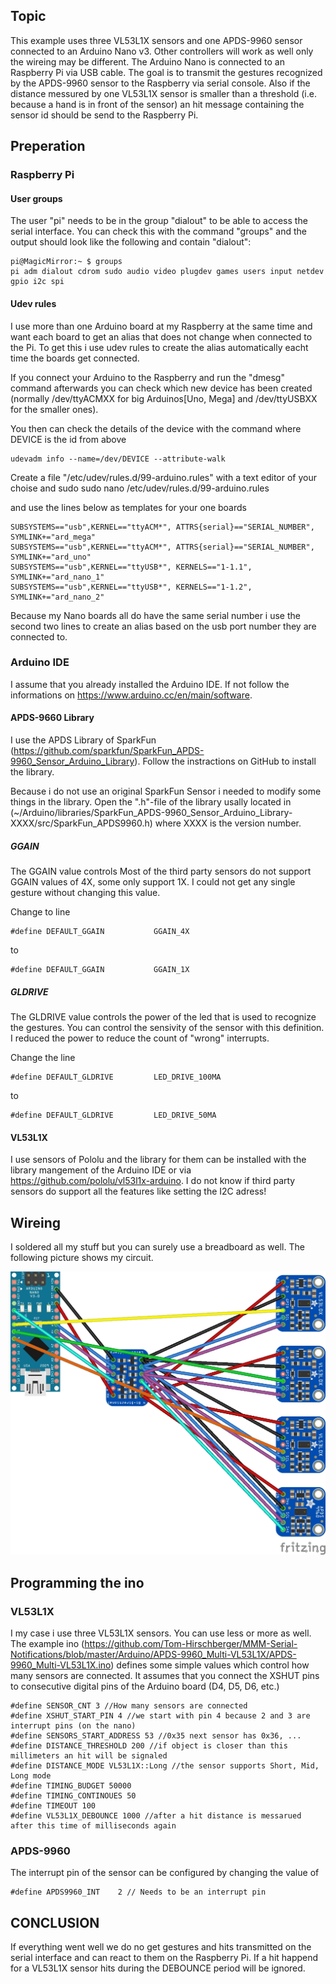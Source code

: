 ## Topic ##
This example uses three VL53L1X sensors and one APDS-9960 sensor connected to an Arduino Nano v3. Other controllers will work as well only the wireing may be different. The Arduino Nano is connected to an Raspberry Pi via USB cable.
The goal is to transmit the gestures recognized by the APDS-9960 sensor to the Raspberry via serial console. Also if the distance messured by one VL53L1X sensor is smaller than a threshold (i.e. because a hand is in front of the sensor) an hit message containing the sensor id should be send to the Raspberry Pi.

## Preperation ##

### Raspberry Pi ###
#### User groups ####
The user "pi" needs to be in the group "dialout" to be able to access the serial interface.
You can check this with the command "groups" and the output should look like the following and contain "dialout":

    pi@MagicMirror:~ $ groups
    pi adm dialout cdrom sudo audio video plugdev games users input netdev gpio i2c spi

#### Udev rules ####
I use more than one Arduino board at my Raspberry at the same time and want each board to get an alias that does not change when connected to the Pi. To get this i use udev rules to create the alias automatically eacht time the boards get connected.

If you connect your Arduino to the Raspberry and run the "dmesg" command afterwards you can check which new device has been created (normally /dev/ttyACMXX for big Arduinos[Uno, Mega] and /dev/ttyUSBXX for the smaller ones).

You then can check the details of the device with the command where DEVICE is the id from above

    udevadm info --name=/dev/DEVICE --attribute-walk


Create a file "/etc/udev/rules.d/99-arduino.rules" with a text editor of your choise and sudo
    sudo nano /etc/udev/rules.d/99-arduino.rules

and use the lines below as templates for your one boards

    SUBSYSTEMS=="usb",KERNEL=="ttyACM*", ATTRS{serial}=="SERIAL_NUMBER", SYMLINK+="ard_mega"
    SUBSYSTEMS=="usb",KERNEL=="ttyACM*", ATTRS{serial}=="SERIAL_NUMBER", SYMLINK+="ard_uno"
    SUBSYSTEMS=="usb",KERNEL=="ttyUSB*", KERNELS=="1-1.1", SYMLINK+="ard_nano_1"
    SUBSYSTEMS=="usb",KERNEL=="ttyUSB*", KERNELS=="1-1.2", SYMLINK+="ard_nano_2"

Because my Nano boards all do have the same serial number i use the second two lines to create an alias based on the usb port number they are connected to.


### Arduino IDE ###
I assume that you already installed the Arduino IDE. If not follow the informations on https://www.arduino.cc/en/main/software.

#### APDS-9660 Library ####
I use the APDS Library of SparkFun (https://github.com/sparkfun/SparkFun_APDS-9960_Sensor_Arduino_Library). Follow the instractions on GitHub to install the library.

Because i do not use an original SparkFun Sensor i needed to modify some things in the library.
Open the ".h"-file of the library usally located in (~/Arduino/libraries/SparkFun_APDS-9960_Sensor_Arduino_Library-XXXX/src/SparkFun_APDS9960.h) where XXXX is the version number.

##### GGAIN #####
The GGAIN value controls Most of the third party sensors do not support GGAIN values of 4X, some only support 1X. I could not get any single gesture without changing this value.

Change to line

    #define DEFAULT_GGAIN           GGAIN_4X

to

    #define DEFAULT_GGAIN           GGAIN_1X


##### GLDRIVE #####
The GLDRIVE value controls the power of the led that is used to recognize the gestures. You can control the sensivity of the sensor with this definition. I reduced the power to reduce the count of "wrong" interrupts.

Change the line

    #define DEFAULT_GLDRIVE         LED_DRIVE_100MA

to

    #define DEFAULT_GLDRIVE         LED_DRIVE_50MA


#### VL53L1X ####
I use sensors of Pololu and the library for them can be installed with the library mangement of the Arduino IDE or via https://github.com/pololu/vl53l1x-arduino. I do not know if third party sensors do support all the features like setting the I2C adress!


## Wireing ##
I soldered all my stuff but you can surely use a breadboard as well. The following picture shows my circuit.

![alt text](https://github.com/Tom-Hirschberger/MMM-Serial-Notifications/blob/master/Arduino/APDS-9960_Multi-VL53L1X/APDS-9960_Multi-VL53L1X.jpg "APDS-9960_Multi-VL53L1X.jpg")


## Programming the ino ##

### VL53L1X ###
I my case i use three VL53L1X sensors. You can use less or more as well. The example ino (https://github.com/Tom-Hirschberger/MMM-Serial-Notifications/blob/master/Arduino/APDS-9960_Multi-VL53L1X/APDS-9960_Multi-VL53L1X.ino) defines some simple values which control how many sensors are connected.
It assumes that you connect the XSHUT pins to consecutive digital pins of the Arduino board (D4, D5, D6, etc.)

    #define SENSOR_CNT 3 //How many sensors are connected
    #define XSHUT_START_PIN 4 //we start with pin 4 because 2 and 3 are interrupt pins (on the nano)
    #define SENSORS_START_ADDRESS 53 //0x35 next sensor has 0x36, ...
    #define DISTANCE_THRESHOLD 200 //if object is closer than this millimeters an hit will be signaled
    #define DISTANCE_MODE VL53L1X::Long //the sensor supports Short, Mid, Long mode
    #define TIMING_BUDGET 50000
    #define TIMING_CONTINOUES 50
    #define TIMEOUT 100
    #define VL53L1X_DEBOUNCE 1000 //after a hit distance is messarued after this time of milliseconds again


### APDS-9960 ###
The interrupt pin of the sensor can be configured by changing the value of 

    #define APDS9960_INT    2 // Needs to be an interrupt pin


## CONCLUSION ##
If everything went well we do no get gestures and hits transmitted on the serial interface and can react to them on the Raspberry Pi.
If a hit happend for a VL53L1X sensor hits during the DEBOUNCE period will be ignored.